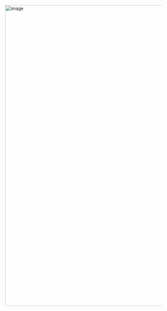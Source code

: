 <img width="964" alt="image" src="https://github.com/user-attachments/assets/46016129-ea86-4c3d-8db3-a8fffd9e513d">
